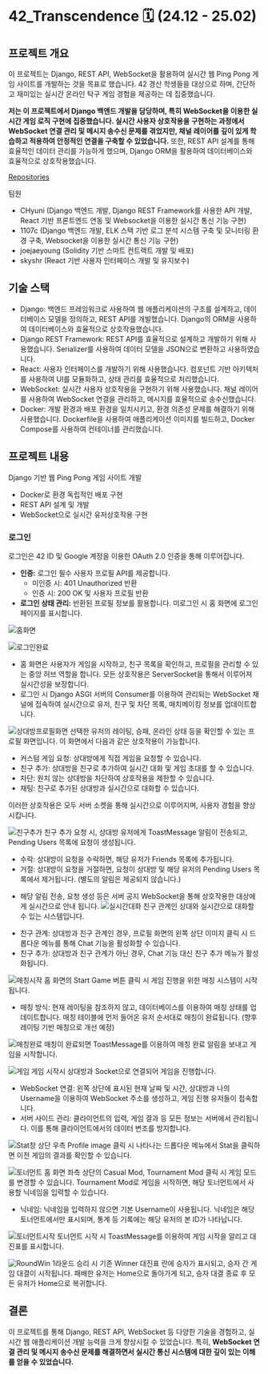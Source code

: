 # 42_Transcendence 🗓️ (24.12 - 25.02)

## 프로젝트 개요

이 프로젝트는 Django, REST API, WebSocket을 활용하여 실시간 웹 Ping Pong 게임 사이트를 개발하는 것을 목표로 했습니다. 42 경산 학생들을 대상으로 하며, 간단하고 재미있는 실시간 온라인 탁구 게임 경험을 제공하는 데 집중했습니다.

**저는 이 프로젝트에서 Django 백엔드 개발을 담당하며, 특히 WebSocket을 이용한 실시간 게임 로직 구현에 집중했습니다. 실시간 사용자 상호작용을 구현하는 과정에서 WebSocket 연결 관리 및 메시지 송수신 문제를 겪었지만, 채널 레이어를 깊이 있게 학습하고 적용하여 안정적인 연결을 구축할 수 있었습니다.** 또한, REST API 설계를 통해 효율적인 데이터 관리를 가능하게 했으며, Django ORM을 활용하여 데이터베이스와 효율적으로 상호작용했습니다.

[Repositories](https://github.com/CHyuni/42_Transcendence)

팀원

* CHyuni (Django 백엔드 개발, Django REST Framework를 사용한 API 개발, React 기반 프론트엔드 연동 및 Websocket을 이용한 실시간 통신 기능 구현)
* 1107c (Django 백엔드 개발, ELK 스택 기반 로그 분석 시스템 구축 및 모니터링 환경 구축, Websocket을 이용한 실시간 통신 기능 구현)
* joejaeyoung (Solidity 기반 스마트 컨트랙트 개발 및 배포)
* skyshr (React 기반 사용자 인터페이스 개발 및 유지보수)

## 기술 스택

* Django: 백엔드 프레임워크로 사용하여 웹 애플리케이션의 구조를 설계하고, 데이터베이스 모델을 정의하고, REST API를 개발했습니다. Django의 ORM을 사용하여 데이터베이스와 효율적으로 상호작용했습니다.
* Django REST Framework: REST API를 효율적으로 설계하고 개발하기 위해 사용했습니다. Serializer를 사용하여 데이터 모델을 JSON으로 변환하고 사용하였습니다.
* React: 사용자 인터페이스를 개발하기 위해 사용했습니다. 컴포넌트 기반 아키텍처를 사용하여 UI를 모듈화하고, 상태 관리를 효율적으로 처리했습니다.
* WebSocket: 실시간 사용자 상호작용을 구현하기 위해 사용했습니다. 채널 레이어를 사용하여 WebSocket 연결을 관리하고, 메시지를 효율적으로 송수신했습니다.
* Docker: 개발 환경과 배포 환경을 일치시키고, 환경 의존성 문제를 해결하기 위해 사용했습니다. Dockerfile을 사용하여 애플리케이션 이미지를 빌드하고, Docker Compose를 사용하여 컨테이너를 관리했습니다.

## 프로젝트 내용
Django 기반 웹 Ping Pong 게임 사이트 개발

* Docker로 환경 독립적인 배포 구현
* REST API 설계 및 개발
* WebSocket으로 실시간 유저상호작용 구현

### 로그인

로그인은 42 ID 및 Google 계정을 이용한 OAuth 2.0 인증을 통해 이루어집니다.

*   **인증:** 로그인 필수 사용자 프로필 API를 제공합니다.
    *   미인증 시: 401 Unauthorized 반환
    *   인증 시: 200 OK 및 사용자 프로필 반환
*   **로그인 상태 관리:** 반환된 프로필 정보를 활용합니다. 미로그인 시 홈 화면에 로그인 페이지를 표시합니다.

![홈화면](./image/home.png)

![로그인완료](./image/0.png)
*   홈 화면은 사용자가 게임을 시작하고, 친구 목록을 확인하고, 프로필을 관리할 수 있는 중앙 허브 역할을 합니다. 모든 상호작용은 ServerSocket을 통해서 이루어져 실시간성을 보장합니다.
*   로그인 시 Django ASGI 서버의 Consumer를 이용하여 관리되는 WebSocket 채널에 접속하여 실시간으로 유저, 친구 및 차단 목록, 매치메이킹 정보를 업데이트합니다.

![상대방프로필화면](./image/1.png)
선택한 유저의 레이팅, 승패, 온라인 상태 등을 확인할 수 있는 프로필 화면입니다. 이 화면에서 다음과 같은 상호작용이 가능합니다.
<ul>
    <li>커스텀 게임 요청: 상대방에게 직접 게임을 요청할 수 있습니다.</li>
    <li>친구 추가: 상대방을 친구로 추가하여 실시간 대화 및 게임 초대를 할 수 있습니다.</li>
    <li>차단: 원치 않는 상대방을 차단하여 상호작용을 제한할 수 있습니다.</li>
    <li>채팅: 친구로 추가된 상대방과 실시간으로 대화할 수 있습니다.</li>
</ul>
이러한 상호작용은 모두 서버 소켓을 통해 실시간으로 이루어지며, 사용자 경험을 향상시킵니다.

![친구추가](./image/2.png)
친구 추가 요청 시, 상대방 유저에게 ToastMessage 알림이 전송되고, Pending Users 목록에 요청이 생성됩니다.
<ul>
    <li>수락: 상대방이 요청을 수락하면, 해당 유저가 Friends 목록에 추가됩니다.</li>
    <li>거절: 상대방이 요청을 거절하면, 요청이 상대방 및 해당 유저의 Pending Users 목록에서 제거됩니다. (별도의 알림은 제공되지 않습니다.)</li>
</ul>

*   해당 알림 전송, 요청 생성 등은 서버 공지 WebSocket을 통해 상호작용한 대상에게 실시간으로 안내 됩니다.
![실시간대화](./image/3.png)
친구 관계인 상대와 실시간으로 대화할 수 있는 시스템입니다.
<ul>
    <li>친구 관계: 상대방과 친구 관계인 경우, 프로필 화면의 왼쪽 상단 이미지 클릭 시 드롭다운 메뉴를 통해 Chat 기능을 활성화할 수 있습니다.</li>
    <li>친구 추가: 상대방과 친구 관계가 아닌 경우, Chat 기능 대신 친구 추가 메뉴가 활성화됩니다.</li>
</ul>

![매칭시작](./image/4.png)
홈 화면의 Start Game 버튼 클릭 시 게임 진행을 위한 매칭 시스템이 시작됩니다.
<ul>
    <li>매칭 방식: 현재 레이팅을 참조하지 않고, 데이터베이스를 이용하여 매칭 상태를 업데이트합니다. 매칭 테이블에 먼저 들어온 유저 순서대로 매칭이 완료됩니다. (향후 레이팅 기반 매칭으로 개선 예정)</li>
</ul>

![매칭완료](./image/5.png)
매칭이 완료되면 ToastMessage를 이용하여 매칭 완료 알림을 보내고 게임을 시작합니다.

![게임](./image/6.png)
게임 시작시 상대방과 Socket으로 연결되어 게임을 진행합니다.
<ul>
    <li>WebSocket 연결: 왼쪽 상단에 표시된 현재 날짜 및 시간, 상대방과 나의 Username을 이용하여 WebSocket 주소를 생성하고, 게임 진행 유저들이 접속합니다.</li>
    <li>서버 사이드 관리: 클라이언트의 입력, 게임 결과 등 모든 정보는 서버에서 관리됩니다. 이를 통해 클라이언트에서의 데이터 변조를 방지합니다.</li>
</ul>

![Stat창](./image/7.png)
상단 우측 Profile image 클릭 시 나타나는 드롭다운 메뉴에서 Stat을 클릭하면 이전 게임의 결과를 확인할 수 있습니다.

![토너먼트](./image/8.png)
홈 화면 좌측 상단의 Casual Mod, Tournament Mod 클릭 시 게임 모드를 변경할 수 있습니다. Tournament Mod로 게임을 시작하면, 해당 토너먼트에서 사용할 닉네임을 입력할 수 있습니다.
<ul>
    <li>닉네임: 닉네임을 입력하지 않으면 기본 Username이 사용됩니다. 닉네임은 해당 토너먼트에서만 표시되며, 통계 등 기록에는 해당 유저의 본 ID가 나타납니다.</li>
</ul>

![토너먼트시작](./image/9.png)
토너먼트 시작 시 ToastMessage를 이용하여 게임 시작을 알리고 대진표를 표시합니다.

![RoundWin](./image/10.png)
1라운드 승리 시 기존 Winner 대진표 란에 승자가 표시되고, 승자 간 게임 대결이 시작됩니다. 패배한 유저는 Home으로 돌아가게 되고, 승자 대결 종료 후 모든 유저가 Home으로 복귀합니다.

## 결론

이 프로젝트를 통해 Django, REST API, WebSocket 등 다양한 기술을 경험하고, 실시간 웹 애플리케이션 개발 능력을 크게 향상시킬 수 있었습니다. 특히, **WebSocket 연결 관리 및 메시지 송수신 문제를 해결하면서 실시간 통신 시스템에 대한 깊이 있는 이해를 얻을 수 있었습니다.**
